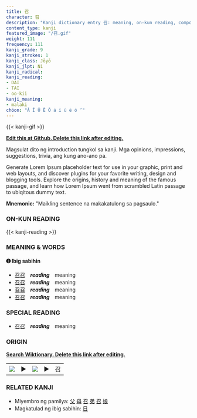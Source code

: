 ```yaml
---
title: 召
character: 召
description: "Kanji dictionary entry 召: meaning, on-kun reading, compounds, origin, related kanji"
content_type: kanji
featured_image: "/召.gif"
weight: 111
frequency: 111
kanji_grade: 9
kanji_strokes: 1
kanji_class: Jōyō
kanji_jlpt: N1
kanji_radical: 
kanji_reading: 
- DAI
- TAI
- oo-kii
kanji_meaning:
- malaki
chōon: "Ā Ī Ū Ē Ō ā ī ū ē ō ’"
---
```

[//]: # (Don't edit the line below. Kanji animated GIF code is automatically generated.)
{{< kanji-gif >}}

[//]: # (Edit below this line.)

**[Edit this at Github. Delete this link after editing.](https://github.com/tim0g/tim/tree/main/content/kanji/召/index.md)**

Magsulat dito ng introduction tungkol sa kanji. Mga opinions, impressions, suggestions, trivia, ang kung ano-ano pa.

Generate Lorem Ipsum placeholder text for use in your graphic, print and web layouts, and discover plugins for your favorite writing, design and blogging tools. Explore the origins, history and meaning of the famous passage, and learn how Lorem Ipsum went from scrambled Latin passage to ubiqitous dummy text.
 
**Mnemonic:** "Maikling sentence na makakatulong sa pagsaulo."

### ON-KUN READING

[//]: # (Don't edit the line below. ON-KUN READING code is automatically generated.)
{{< kanji-reading >}}

### MEANING & WORDS

#### ➊ **Ibig sabihin**
  - [召](../召)[召](../召)　***reading***　meaning
  - [召](../召)[召](../召)　***reading***　meaning
  - [召](../召)[召](../召)　***reading***　meaning
  - [召](../召)[召](../召)　***reading***　meaning

### SPECIAL READING
  - [召](../召)[召](../召)　***reading***　meaning

### ORIGIN

**[Search Wiktionary. Delete this link after editing.](https://wiktionary.org/wiki/召)**
<table class="kanji-table"><tr><td>
<img src="60px-召-bronze.svg.png">
</td><td>▶</td><td>
<img src="60px-召-oracle.svg.png">
</td><td>▶</td>
<td class="kanji-origin">召</td>
</tr></table>

### RELATED KANJI
- Miyembro ng pamilya: [父](../父) [母](../母) [召](../召) [弟](../弟) [召](../召) [娘](../娘)
- Magkatulad ng ibig sabihin: [日](../日)
